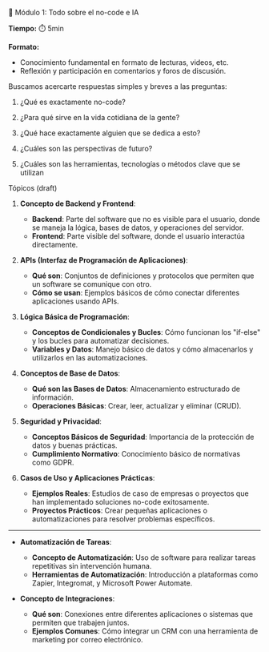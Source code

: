 🔷 Módulo 1: Todo sobre el no-code e IA

**Tiempo:** ⏱️ 5min

**Formato:**

- Conocimiento fundamental en formato de lecturas, videos, etc.
- Reflexión y participación en comentarios y foros de discusión.

Buscamos acercarte respuestas simples y breves a las preguntas:

1. ¿Qué es exactamente no-code?

2. ¿Para qué sirve en la vida cotidiana de la gente?

3. ¿Qué hace exactamente alguien que se dedica a esto?

4. ¿Cuáles son las perspectivas de futuro?

5. ¿Cuáles son las herramientas, tecnologías o métodos clave que se utilizan

Tópicos (draft)

1. **Concepto de Backend y Frontend**:
   
   - **Backend**: Parte del software que no es visible para el usuario, donde se maneja la lógica, bases de datos, y operaciones del servidor.
   - **Frontend**: Parte visible del software, donde el usuario interactúa directamente.

2. **APIs (Interfaz de Programación de Aplicaciones)**:
   
   - **Qué son**: Conjuntos de definiciones y protocolos que permiten que un software se comunique con otro.
   - **Cómo se usan**: Ejemplos básicos de cómo conectar diferentes aplicaciones usando APIs.

3. **Lógica Básica de Programación**:
   
   - **Conceptos de Condicionales y Bucles**: Cómo funcionan los "if-else" y los bucles para automatizar decisiones.
   - **Variables y Datos**: Manejo básico de datos y cómo almacenarlos y utilizarlos en las automatizaciones.

4. **Conceptos de Base de Datos**:
   
   - **Qué son las Bases de Datos**: Almacenamiento estructurado de información.
   - **Operaciones Básicas**: Crear, leer, actualizar y eliminar (CRUD).

5. **Seguridad y Privacidad**:
   
   - **Conceptos Básicos de Seguridad**: Importancia de la protección de datos y buenas prácticas.
   - **Cumplimiento Normativo**: Conocimiento básico de normativas como GDPR.

6. **Casos de Uso y Aplicaciones Prácticas**:
   
   - **Ejemplos Reales**: Estudios de caso de empresas o proyectos que han implementado soluciones no-code exitosamente.
   - **Proyectos Prácticos**: Crear pequeñas aplicaciones o automatizaciones para resolver problemas específicos.

---

- **Automatización de Tareas**:
  
  - **Concepto de Automatización**: Uso de software para realizar tareas repetitivas sin intervención humana.
  - **Herramientas de Automatización**: Introducción a plataformas como Zapier, Integromat, y Microsoft Power Automate.

- **Concepto de Integraciones**:
  
  - **Qué son**: Conexiones entre diferentes aplicaciones o sistemas que permiten que trabajen juntos.
  - **Ejemplos Comunes**: Cómo integrar un CRM con una herramienta de marketing por correo electrónico.
